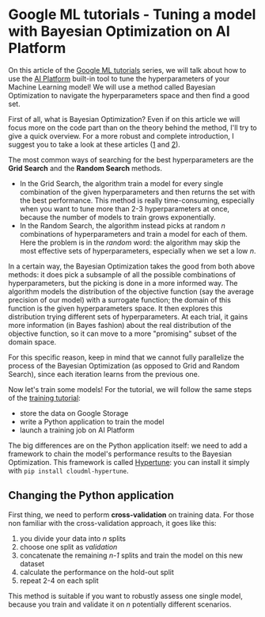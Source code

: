 # Google ML tutorials - Tuning a model with Bayesian Optimization on AI Platform
On this article of the [Google ML tutorials][ML tutorials series]
series, we will talk about how to use the [AI Platform](https://cloud.google.com/ai-platform)
built-in tool to tune the hyperparameters of your Machine Learning model! We
will use a method called Bayesian Optimization to navigate the hyperparameters 
space and then find a good set.

First of all, what is Bayesian Optimization? Even if on this article we will 
focus more on the code part than on the theory behind the method, I'll try to 
give a quick overview. For a more robust and complete introduction, I suggest 
you to take a look at these articles ([1](https://towardsdatascience.com/a-conceptual-explanation-of-bayesian-model-based-hyperparameter-optimization-for-machine-learning-b8172278050f)
and [2](https://cloud.google.com/blog/products/gcp/hyperparameter-tuning-cloud-machine-learning-engine-using-bayesian-optimization)).

The most common ways of searching for the best hyperparameters are the **Grid Search** and the **Random Search** methods.

- In the Grid Search, the algorithm train a model for every single combination of the given hyperparameters and then returns the set with the best performance. This method is really time-consuming, especially when you want to tune more than 2-3 hyperparameters at once, because the number of models to train grows exponentially.
- In the Random Search, the algorithm instead picks at random *n* combinations of hyperparameters and train a model for each of them. Here the problem is in the *random* word: the algorithm may skip the most effective sets of hyperparameters, especially when we set a low *n*.

In a certain way, the Bayesian Optimization takes the good from both above 
methods: it does pick a subsample of all the possible combinations of 
hyperparameters, but the picking is done in a more informed way. The algorithm 
models the distribution of the objective function (say the average precision of 
our model) with a surrogate function; the domain of this function is the given 
hyperparameters space. It then explores this distribution trying different 
sets of hyperparameters. At each trial, it gains more information (in Bayes 
fashion) about the real distribution of the objective function, so it can move 
to a more "promising" subset of the domain space.

For this specific reason, keep in mind that we cannot fully parallelize the process of the Bayesian Optimization (as opposed to Grid and Random Search), since each iteration learns from the previous one.

Now let's train some models! For the tutorial, we will follow the same steps of the [training tutorial][Training article]:
- store the data on Google Storage
- write a Python application to train the model
- launch a training job on AI Platform

The big differences are on the Python application itself: we need to add a
framework to chain the model's performance results to the Bayesian Optimization. 
This framework is called [Hypertune](https://github.com/GoogleCloudPlatform/cloudml-hypertune): 
you can install it simply with `pip install cloudml-hypertune`.

## Changing the Python application
First thing, we need to perform **cross-validation** on training data. For those non familiar with the cross-validation approach, it goes like this:
1. you divide your data into *n* splits
2. choose one split as *validation*
3. concatenate the remaining *n-1* splits and train the model on this new dataset
4. calculate the performance on the hold-out split
5. repeat 2-4 on each split

This method is suitable if you want to robustly assess one single model, because you train and validate it on *n* potentially different scenarios. 


 

 


[ML tutorials series]: https://towardsdatascience.com/tagged/google-ml-tutorials
[Training article]: https://towardsdatascience.com/training-a-model-on-google-ai-platform-84ceff87b5f3